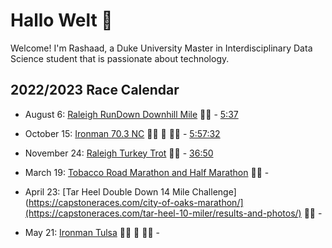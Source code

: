 # Hallo Welt 👋 

Welcome! I'm Rashaad, a Duke University Master in Interdisciplinary Data Science student that is passionate about technology. 

## 2022/2023 Race Calendar

- August 6: [Raleigh RunDown Downhill Mile](https://runsignup.com/Race/Results/116189#resultSetId-266098;perpage:5000) :running_man: - [5:37](https://runsignup.com/Race/Results/116189#resultSetId-331659;perpage:100)

- October 15: [Ironman 70.3 NC](https://www.ironman.com/im703-north-carolina?_ga=2.262261516.1463858545.1659123373-1026453001.1656093606) :swimming_man: :bicyclist: :running_man: - [5:57:32](https://www.ironman.com/im703-north-carolina-results)

- November 24: [Raleigh Turkey Trot](https://ridgewoodturkeytrot.itsyourrace.com/event.aspx?id=4847) 🏃‍♂️ - [36:50](https://ridgewoodturkeytrot.itsyourrace.com/Results.aspx?id=4847&y=&eid=&srch=Rashaad%20&g=&amin=&amax=)

- March 19: [Tobacco Road Marathon and Half Marathon](https://tobaccoroadmarathon.com/details) 🏃‍♂️ - 

<!--- Gran Fondo Florida:  March 19, 2023-->

<!--- Tour of Georgia Grand Fondo:  April 16, 2023-->

- April 23: [Tar Heel Double Down 14 Mile Challenge](https://capstoneraces.com/city-of-oaks-marathon/](https://capstoneraces.com/tar-heel-10-miler/results-and-photos/) :running_man: - 

- May 21: [Ironman Tulsa](https://www.ironman.com/im-tulsa?_ga=2.227648670.2089883783.1660093427-1319460127.1659293292) :swimming_man: :bicyclist: :running_man: - 

<!--- Gran Fondo Asheville: July 16, 2023-->

<!--- Boone Gran Fondo: August 6, 2023-->

<!--- Gran Fondo Maryland (National Championships): September 17, 2023-->
